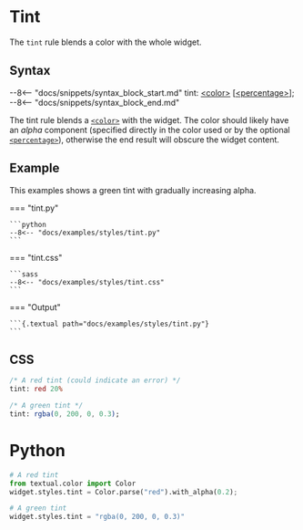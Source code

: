 # Tint

The `tint` rule blends a color with the whole widget.

## Syntax

--8<-- "docs/snippets/syntax_block_start.md"
tint: <a href="../../css_types/color">&lt;color&gt;</a> [<a href="../../css_types/percentage">&lt;percentage&gt;</a>];
--8<-- "docs/snippets/syntax_block_end.md"

The tint rule blends a [`<color>`](../css_types/color.md) with the widget. The color should likely have an _alpha_ component (specified directly in the color used or by the optional [`<percentage>`](../css_types/percentage.md)), otherwise the end result will obscure the widget content.

## Example

This examples shows a green tint with gradually increasing alpha.

=== "tint.py"

    ```python
    --8<-- "docs/examples/styles/tint.py"
    ```

=== "tint.css"

    ```sass
    --8<-- "docs/examples/styles/tint.css"
    ```

=== "Output"

    ```{.textual path="docs/examples/styles/tint.py"}
    ```

## CSS

```sass
/* A red tint (could indicate an error) */
tint: red 20%

/* A green tint */
tint: rgba(0, 200, 0, 0.3);
```

# Python

```python
# A red tint
from textual.color import Color
widget.styles.tint = Color.parse("red").with_alpha(0.2);

# A green tint
widget.styles.tint = "rgba(0, 200, 0, 0.3)"
```
